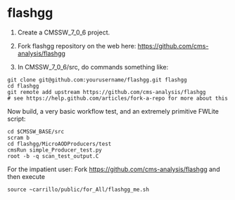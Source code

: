 flashgg
=======
1. Create a CMSSW_7_0_6 project.

2. Fork flashgg repository on the web here: https://github.com/cms-analysis/flashgg

3. In CMSSW_7_0_6/src, do commands something like: 

```
git clone git@github.com:yourusername/flashgg.git flashgg
cd flashgg
git remote add upstream https://github.com/cms-analysis/flashgg
# see https://help.github.com/articles/fork-a-repo for more about this 
```

Now build, a very basic workflow test, and an extremely primitive FWLite script:

```
cd $CMSSW_BASE/src
scram b
cd flashgg/MicroAODProducers/test
cmsRun simple_Producer_test.py
root -b -q scan_test_output.C
```

For the impatient user: Fork https://github.com/cms-analysis/flashgg and then execute

```
source ~carrillo/public/for_All/flashgg_me.sh
```


